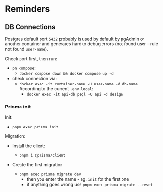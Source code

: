 # Reminders

## DB Connections

Postgres default port `5432` probably is used by default by pgAdmin or another container and generates hard to debug errors (not found user - rule not found `user-name`).

Check port first, then run:

- `pn compose`:
  - `docker compose down && docker compose up -d`
- check connection via:
  - `docker exec -it container-name -U user-name -d db-name`
    According to the current `.env.local`:
    - `docker exec -it api-db psql -U api -d design`

### Prisma init

Init:

- `pnpm exec prisma init`

Migration:

- Install the client:

  - `pnpm i @prisma/client`

- Create the first migration
  - `pnpm exec prisma migrate dev`
    - then you enter the name - eg. `init` for the first one
    - if anything goes wrong use `pnpm exec prisma migrate --reset`
